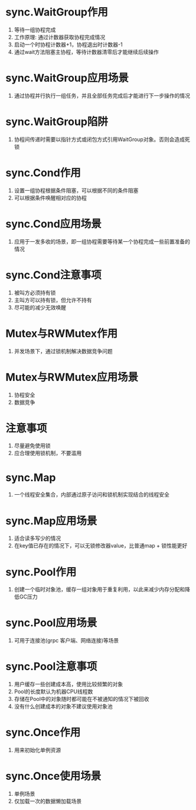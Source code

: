 # sync.WaitGroup作用
1. 等待一组协程完成
2. 工作原理: 通过计数器获取协程完成情况
3. 启动一个时协程计数器+1，协程退出时计数器-1
4. 通过wait方法阻塞主协程，等待计数器清零后才能继续后续操作

# sync.WaitGroup应用场景
1. 通过协程并行执行一组任务，并且全部任务完成后才能进行下一步操作的情况

# sync.WaitGroup陷阱
1. 协程间传递时需要以指针方式或闭包方式引用WaitGroup对象。否则会造成死锁

# sync.Cond作用
1. 设置一组协程根据条件阻塞，可以根据不同的条件阻塞
2. 可以根据条件唤醒相对应的协程

# sync.Cond应用场景
1. 应用于一发多收的场景，即一组协程需要等待某一个协程完成一些前置准备的情况

# sync.Cond注意事项
1. 被叫方必须持有锁
2. 主叫方可以持有锁，但允许不持有
3. 尽可能的减少无效唤醒

# Mutex与RWMutex作用
1. 并发场景下，通过锁机制解决数据竞争问题

# Mutex与RWMutex应用场景
1. 协程安全
2. 数据竞争

# 注意事项
1. 尽量避免使用锁
2. 应合理使用锁机制，不要滥用

# sync.Map
1. 一个线程安全集合，内部通过原子访问和锁机制实现结合的线程安全

# sync.Map应用场景
1. 适合读多写少的情况
2. 在key值已存在的情况下，可以无锁修改器value，比普通map + 锁性能更好

# sync.Pool作用
1. 创建一个临时对象池，缓存一组对象用于重复利用，以此来减少内存分配和降低GC压力

# sync.Pool应用场景
1. 可用于连接池(grpc 客户端、网络连接)等场景

# sync.Pool注意事项
1. 用户缓存一些创建成本高，使用比较频繁的对象
2. Pool的长度默认为机器CPU线程数
3. 存储在Pool中的对象随时都可能在不被通知的情况下被回收
4. 没有什么创建成本的对象不建议使用对象池

# sync.Once作用
1. 用来初始化单例资源

# sync.Once使用场景
1. 单例场景
2. 仅加载一次的数据懒加载场景